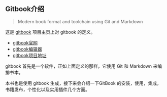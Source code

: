 ## Gitbook介绍


> Modern book format and toolchain using Git and Markdown

这是 [gitbook](https://github.com/GitbookIO/gitbook) 项目主页上对 gitbook 的定义。

* [gitbook官网](https://www.gitbook.com)
* [gitbook编辑器](https://www.gitbook.com/editor/)
* [gitbook项目地址](https://github.com/GitbookIO/gitbook)

gitbook 首先是一个软件，正如上面定义的那样，它使用 Git 和 Markdown 来编排书本。

本书也是使用 gitbook 生成，接下来会介绍一下GitBook 的安装，使用，集成，书籍发布，个性化以及实用插件几个方面。